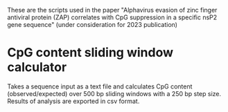 These are the scripts used in the paper  "Alphavirus evasion of zinc finger antiviral protein (ZAP) correlates with CpG suppression in a specific nsP2 gene sequence" (under consideration for 2023 publication)

# CpG content sliding window calculator

Takes a sequence input as a text file and calculates CpG content (observed/expected) over 500 bp sliding windows with a 250 bp step size. Results of analysis are exported in csv format.
